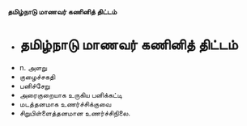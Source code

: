 **தமிழ்நாடு மாணவர் கணினித் திட்டம்**
- # தமிழ்நாடு மாணவர் கணினித் திட்டம்
- n. அளறு
- குழைச்சகதி
- பனிச்சேறு
- அரைகுறையாக உருகிய பனிக்கட்டி
- மடத்தனமாக உணர்ச்சிக்குவை
- சிறுபிள்ளைத்தனமான உணர்ச்சிநிலை.

